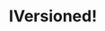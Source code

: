 ---
type: docs
title: "IVersioned!"
linkTitle: "IVersioned!"
gitUrl: "https://github.com/pip-services3-nodex/pip-services3-commons-nodex"
description: > 
    **TODO: this is not implemented for this language yet**

---